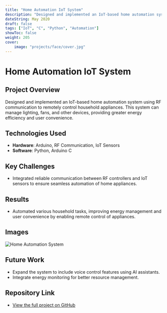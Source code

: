 ```yaml
---
title: "Home Automation IoT System"
description: "Designed and implemented an IoT-based home automation system"
dateString: May 2020
draft: false
tags: ["IoT", "C", "Python", "Automation"]
showToc: false
weight: 205
cover:
    image: "projects/face/cover.jpg"
--- 
```


# Home Automation IoT System

## Project Overview
Designed and implemented an IoT-based home automation system using RF communication to remotely control household appliances. This system can manage lighting, fans, and other devices, providing greater energy efficiency and user convenience.

## Technologies Used
- **Hardware**: Arduino, RF Communication, IoT Sensors
- **Software**: Python, Arduino C

## Key Challenges
- Integrated reliable communication between RF controllers and IoT sensors to ensure seamless automation of home appliances.

## Results
- Automated various household tasks, improving energy management and user convenience by enabling remote control of appliances.

## Images
![Home Automation System](link-to-image)

## Future Work
- Expand the system to include voice control features using AI assistants.
- Integrate energy monitoring for better resource management.

## Repository Link
- [View the full project on GitHub](https://github.com/your-username/home-automation-iot)

